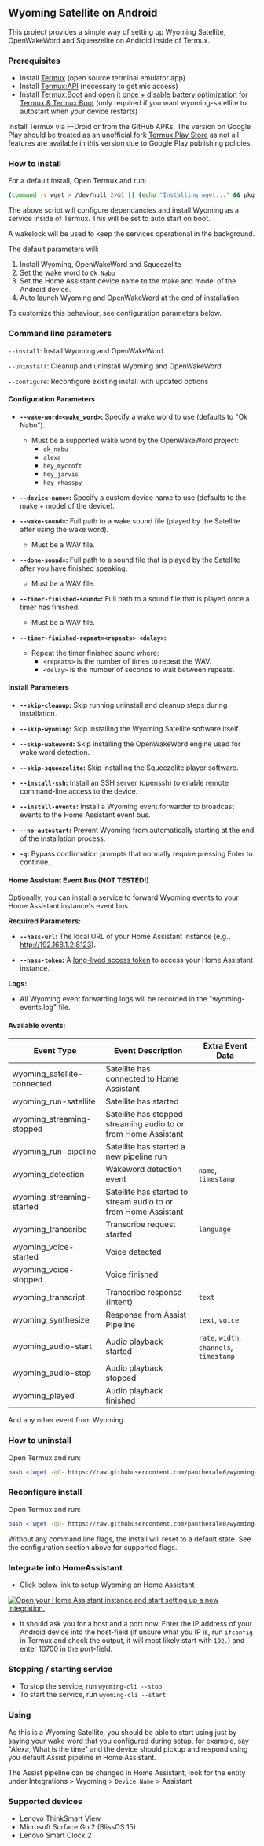 ## Wyoming Satellite on Android

This project provides a simple way of setting up Wyoming Satellite, OpenWakeWord and Squeezelite on Android inside of Termux.

### Prerequisites

- Install [Termux](https://github.com/termux/termux-app) (open source terminal emulator app)
- Install [Termux:API](https://github.com/termux/termux-api) (necessary to get mic access)
- Install [Termux:Boot](https://github.com/termux/termux-boot) and [open it once + disable battery optimization for Termux & Termux:Boot](https://wiki.termux.com/wiki/Termux:Boot) (only required if you want wyoming-satellite to autostart when your device restarts)

Install Termux via F-Droid or from the GitHub APKs. The version on Google Play should be treated as an unofficial fork [Termux Play Store](https://github.com/termux/termux-app/discussions/4000) as not all features are available in this version due to Google Play publishing policies.

### How to install

For a default install, Open Termux and run:

``` Bash
(command -v wget > /dev/null 2>&1 || (echo "Installing wget..." && pkg install -y wget)) && bash <(wget -qO- https://raw.githubusercontent.com/pantherale0/wyoming-satellite-termux/refs/heads/merged/setup.sh) --install

```

The above script will configure dependancies and install Wyoming as a service inside of Termux. This will be set to auto start on boot.

A wakelock will be used to keep the services operational in the background.

The default parameters will:
1. Install Wyoming, OpenWakeWord and Squeezelite
2. Set the wake word to `Ok Nabu`
3. Set the Home Assistant device name to the make and model of the Android device.
4. Auto launch Wyoming and OpenWakeWord at the end of installation.

To customize this behaviour, see configuration parameters below.

### Command line parameters

`--install`: Install Wyoming and OpenWakeWord

`--uninstall`: Cleanup and uninstall Wyoming and OpenWakeWord

`--configure`: Reconfigure existing install with updated options

#### Configuration Parameters

* **`--wake-word=<wake_word>`:** Specify a wake word to use (defaults to "Ok Nabu"). 
    * Must be a supported wake word by the OpenWakeWord project:
        * `ok_nabu`
        * `alexa`
        * `hey_mycroft`
        * `hey_jarvis`
        * `hey_rhasspy` 

* **`--device-name=`:** Specify a custom device name to use (defaults to the make + model of the device).

* **`--wake-sound=`:** Full path to a wake sound file (played by the Satellite after using the wake word). 
    * Must be a WAV file.

* **`--done-sound=`:** Full path to a sound file that is played by the Satellite after you have finished speaking. 
    * Must be a WAV file.

* **`--timer-finished-sound=`:** Full path to a sound file that is played once a timer has finished.
    * Must be a WAV file.

* **`--timer-finished-repeat=<repeats> <delay>`:** 
    * Repeat the timer finished sound where:
        * `<repeats>` is the number of times to repeat the WAV.
        * `<delay>` is the number of seconds to wait between repeats. 

#### Install Parameters

* **`--skip-cleanup`:** Skip running uninstall and cleanup steps during installation.

* **`--skip-wyoming`:** Skip installing the Wyoming Satellite software itself.

* **`--skip-wakeword`:** Skip installing the OpenWakeWord engine used for wake word detection.

* **`--skip-squeezelite`:** Skip installing the Squeezelite player software.

* **`--install-ssh`:** Install an SSH server (openssh) to enable remote command-line access to the device.

* **`--install-events`:** Install a Wyoming event forwarder to broadcast events to the Home Assistant event bus.

* **`--no-autostart`:** Prevent Wyoming from automatically starting at the end of the installation process.

* **`-q`:** Bypass confirmation prompts that normally require pressing Enter to continue.

#### Home Assistant Event Bus (**NOT TESTED!**)

Optionally, you can install a service to forward Wyoming events to your Home Assistant instance's event bus.

**Required Parameters:**

* **`--hass-url`:** The local URL of your Home Assistant instance (e.g., http://192.168.1.2:8123).

* **`--hass-token`:** A [long-lived access token](https://community.home-assistant.io/t/how-to-get-long-lived-access-token/162159/5?u=11harveyj) to access your Home Assistant instance.

**Logs:**

* All Wyoming event forwarding logs will be recorded in the "wyoming-events.log" file.

#### Available events:

| Event Type | Event Description | Extra Event Data |
|---|---|---|
| wyoming_satellite-connected | Satellite has connected to Home Assistant | |
| wyoming_run-satellite | Satellite has started | |
| wyoming_streaming-stopped | Satellite has stopped streaming audio to or from Home Assistant | |
| wyoming_run-pipeline | Satellite has started a new pipeline run | |
| wyoming_detection | Wakeword detection event | `name`, `timestamp` |
| wyoming_streaming-started | Satellite has started to stream audio to or from Home Assistant | |
| wyoming_transcribe | Transcribe request started | `language` |
| wyoming_voice-started | Voice detected | |
| wyoming_voice-stopped | Voice finished | |
| wyoming_transcript | Transcribe response (intent) | `text` |
| wyoming_synthesize | Response from Assist Pipeline | `text`, `voice` |
| wyoming_audio-start | Audio playback started | `rate`, `width`, `channels`, `timestamp` |
| wyoming_audio-stop | Audio playback stopped | |
| wyoming_played | Audio playback finished | |

And any other event from Wyoming.

### How to uninstall

Open Termux and run:

``` Bash
bash <(wget -qO- https://raw.githubusercontent.com/pantherale0/wyoming-satellite-termux/refs/heads/merged/setup.sh) --uninstall
```

### Reconfigure install

Open Termux and run:
``` Bash
bash <(wget -qO- https://raw.githubusercontent.com/pantherale0/wyoming-satellite-termux/refs/heads/merged/setup.sh) --configure
```

Without any command line flags, the install will reset to a default state. See the configuration section above for supported flags.

### Integrate into HomeAssistant

- Click below link to setup Wyoming on Home Assistant

[![Open your Home Assistant instance and start setting up a new integration.](https://my.home-assistant.io/badges/config_flow_start.svg)](https://my.home-assistant.io/redirect/config_flow_start/?domain=wyoming)

- It should ask you for a host and a port now. Enter the IP address of your Android device into the host-field (if unsure what you IP is, run `ifconfig` in Termux and check the output, it will most likely start with `192.`) and enter 10700 in the port-field.

### Stopping / starting service

- To stop the service, run `wyoming-cli --stop`
- To start the service, run `wyoming-cli --start`

### Using

As this is a Wyoming Satellite, you should be able to start using just by saying your wake word that you configured during setup, for example, say "Alexa, What is the time" and the device should pickup and respond using you default Assist pipeline in Home Assistant. 

The Assist pipeline can be changed in Home Assistant, look for the entity under Integrations > Wyoming > `Device Name` > Assistant

### Supported devices

- Lenovo ThinkSmart View
- Microsoft Surface Go 2 (BlissOS 15)
- Lenovo Smart Clock 2
